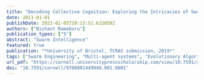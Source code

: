 ```yaml
---
title: "Decoding Collective Cognition: Exploring the Intricacies of Swarm Intelligence in Complex Systems."
date: 2011-01-01
publishDate: 2021-01-05T20:13:52.632058Z
authors: ["Nishant Ramakuru"]
publication_types: ["5"]
abstract: "Swarm Intelligence"
featured: true
publication: "*University of Bristol, TCRAS submission, 2019*"
tags: ["Swarm Engineering", "Multi-agent systems", "Evolutionary Algorithms", "Collective Cognition"]
url_pdf: "https://cornell.universitypressscholarship.com/view/10.7591/cornell/9780801449949.001.0001/upso-9780801449949#"
doi: "10.7591/cornell/9780801449949.001.0001"
---
```


